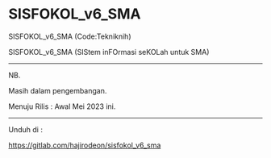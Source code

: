 # SISFOKOL_v6_SMA

SISFOKOL_v6_SMA (Code:Tekniknih)  

SISFOKOL_v6_SMA (SIStem inFOrmasi seKOLah untuk SMA)  

---


NB. 

Masih dalam pengembangan. 

Menuju Rilis : Awal Mei 2023 ini.


---

Unduh di : 

https://gitlab.com/hajirodeon/sisfokol_v6_sma
